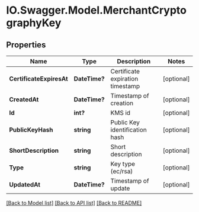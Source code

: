 # IO.Swagger.Model.MerchantCryptographyKey
## Properties

Name | Type | Description | Notes
------------ | ------------- | ------------- | -------------
**CertificateExpiresAt** | **DateTime?** | Certificate expiration timestamp | [optional] 
**CreatedAt** | **DateTime?** | Timestamp of creation | [optional] 
**Id** | **int?** | KMS id | [optional] 
**PublicKeyHash** | **string** | Public Key identification hash | [optional] 
**ShortDescription** | **string** | Short description | [optional] 
**Type** | **string** | Key type (ec/rsa) | [optional] 
**UpdatedAt** | **DateTime?** | Timestamp of update | [optional] 

[[Back to Model list]](../README.md#documentation-for-models) [[Back to API list]](../README.md#documentation-for-api-endpoints) [[Back to README]](../README.md)


